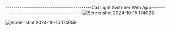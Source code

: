 ------------------------------------------Cat Light Switcher Web App--------------------------------------------
![Screenshot 2024-10-15 174023](https://github.com/user-attachments/assets/121b11f5-5cbf-4373-b54e-b95d94badb0a)

![Screenshot 2024-10-15 174059](https://github.com/user-attachments/assets/5c169f13-b59f-4bed-941f-20c6f492c536)
